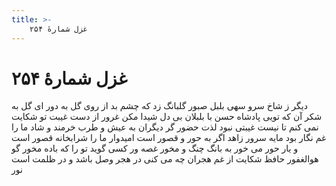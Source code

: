 ```yaml
---
title: >-
    غزل شمارهٔ ۲۵۴
---
```

# غزل شمارهٔ ۲۵۴

دیگر ز شاخ سرو سهی بلبل صبور
گلبانگ زد که چشم بد از روی گل به دور
ای گل به شکر آن که تویی پادشاه حسن
با بلبلان بی دل شیدا مکن غرور
از دست غیبت تو شکایت نمی کنم
تا نیست غیبتی نبود لذت حضور
گر دیگران به عیش و طرب خرمند و شاد
ما را غم نگار بود مایه سرور
زاهد اگر به حور و قصور است امیدوار
ما را شرابخانه قصور است و یار حور
می خور به بانگ چنگ و مخور غصه ور کسی
گوید تو را که باده مخور گو هوالغفور
حافظ شکایت از غم هجران چه می کنی
در هجر وصل باشد و در ظلمت است نور
